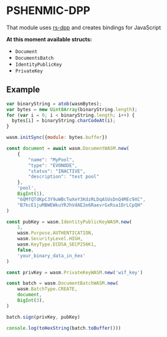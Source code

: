 # PSHENMIC-DPP

That module uses [rs-dpp](https://github.com/dashpay/platform) and creates bindings for JavaScript

**At this moment available structs:**
- `Document`
- `DocumentsBatch`
- `IdentityPublicKey`
- `PrivateKey`


## Example

```js
var binaryString = atob(wasmBytes);
var bytes = new Uint8Array(binaryString.length);
for (var i = 0; i < binaryString.length; i++) {
  bytes[i] = binaryString.charCodeAt(i);
}

wasm.initSync({module: bytes.buffer})

const document = await wasm.DocumentWASM.new(
    {
        "name": "MyPool",
        "type": "EVONODE",
        "status": "INACTIVE",
        "description": "test pool"
    },
    'pool',
    BigInt(1),
    "6QMfQTdKpC3Y9uWBcTwXeY3KdzRLDqASUsDnQ4MEc9XC",
    "B7kcE1juMBWEWkuYRJhVdAE2e6RaevrGxRsa1DrLCpQH"
)

const pubKey = wasm.IdentityPublicKeyWASM.new(
    1,
    wasm.Purpose.AUTHENTICATION,
    wasm.SecurityLevel.HIGH,
    wasm.KeyType.ECDSA_SECP256K1,
    false,
    'your_binary_data_in_hex'
)

const privKey = wasm.PrivateKeyWASM.new('wif_key')

const batch = wasm.DocumentBatchWASM.new(
    wasm.BatchType.CREATE,
    document,
    BigInt(3),
)

batch.sign(privKey, pubKey)

console.log(toHexString(batch.toBuffer()))
```
